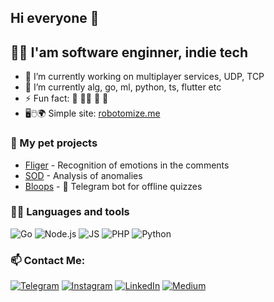 ## Hi everyone 👋

## 👨‍💻 I'am software enginner, indie tech

- 🔭 I’m currently working on multiplayer services, UDP, TCP
- 🌱 I’m currently alg, go, ml, python, ts, flutter etc
- ⚡ Fun fact: 🕺 👨‍💻 🤘 📖
- 🖥🖱🌍 Simple site: [robotomize.me](https://robotomize.me)

### 🐶 My pet projects
- [Fliger](https://fliger.io) - Recognition of emotions in the comments
- [SOD](https://github.com/fliger-io/sod) - Analysis of anomalies
- [Bloops](https://github.com/robotomize/bloops) - 🤖 Telegram bot for offline quizzes

### 🐱‍💻 Languages and tools
![Go](https://img.shields.io/badge/-Go-00BFFF?style=for-the-badge&logo=go&logoColor=FFF)
![Node.js](https://img.shields.io/badge/-Node.js-00BFFF?style=for-the-badge&logo=go&logoColor=FFF)
![JS](https://img.shields.io/badge/-JS-00BFFF?style=for-the-badge&logo=go&logoColor=FFF)
![PHP](https://img.shields.io/badge/-PHP-00BFFF?style=for-the-badge&logo=go&logoColor=FFF)
![Python](https://img.shields.io/badge/-Python-00BFFF?style=for-the-badge&logo=go&logoColor=FFF)

### 📫 Contact Me:
[![Telegram](https://img.shields.io/badge/-Telegram-FFF?style=for-the-badge&logo=telegram&logoColor=27A0D9)](https://t.me/robotomize)
[![Instagram](https://img.shields.io/badge/-Instagram-FFF?style=for-the-badge&logo=instagram&logoColor=B4068E)](https://www.instagram.com/robotomize)
[![LinkedIn](https://img.shields.io/badge/-LinkedIn-FFF?style=for-the-badge&logo=linkedin&logoColor=007BB6)](https://www.linkedin.com/in/robotomize)
[![Medium](https://img.shields.io/badge/-Medium-FFF?style=for-the-badge&logo=medium&logoColor=007BB6)](https://www.medium.com/@robotomize)
